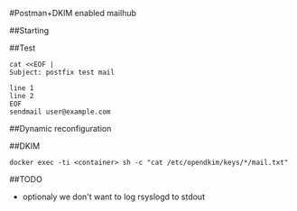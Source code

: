 #Postman+DKIM enabled mailhub

##Starting



##Test


    cat <<EOF |
    Subject: postfix test mail
    
    line 1
    line 2
    EOF
    sendmail user@example.com

##Dynamic reconfiguration

##DKIM


    docker exec -ti <container> sh -c "cat /etc/opendkim/keys/*/mail.txt"
  
##TODO  
* optionaly we don't want to log rsyslogd to stdout